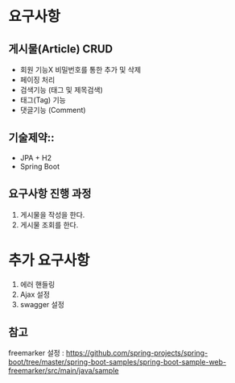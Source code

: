 # 요구사항
## 게시물(Article) CRUD
* 회원 기능X 비밀번호를 통한 추가 및 삭제
* 페이징 처리
* 검색기능 (태그 및 제목검색)
* 태그(Tag) 기능
* 댓글기능 (Comment)

## 기술제약::
* JPA + H2
* Spring Boot

## 요구사항 진행 과정
1. 게시물을 작성을 한다.
2. 게시물 조회를 한다.

# 추가 요구사항
1. 에러 핸들링
2. Ajax 설정
3. swagger 설정


## 참고
freemarker 설정 : https://github.com/spring-projects/spring-boot/tree/master/spring-boot-samples/spring-boot-sample-web-freemarker/src/main/java/sample
